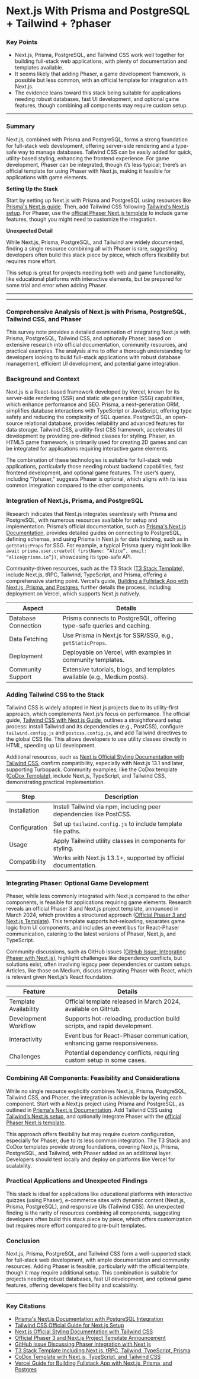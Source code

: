 # Next.js With Prisma and PostgreSQL + Tailwind + ?phaser

### Key Points

- Next.js, Prisma, PostgreSQL, and Tailwind CSS work well together for building full-stack web applications, with plenty of documentation and templates available.
- It seems likely that adding Phaser, a game development framework, is possible but less common, with an official template for integration with Next.js.
- The evidence leans toward this stack being suitable for applications needing robust databases, fast UI development, and optional game features, though combining all components may require custom setup.

---

### Summary

Next.js, combined with Prisma and PostgreSQL, forms a strong foundation for full-stack web development, offering server-side rendering and a type-safe way to manage databases. Tailwind CSS can be easily added for quick, utility-based styling, enhancing the frontend experience. For game development, Phaser can be integrated, though it’s less typical; there’s an official template for using Phaser with Next.js, making it feasible for applications with game elements.

**Setting Up the Stack**

Start by setting up Next.js with Prisma and PostgreSQL using resources like [Prisma's Next.js guide](https://www.prisma.io/nextjs). Then, add Tailwind CSS following [Tailwind’s Next.js setup](https://tailwindcss.com/docs/guides/nextjs). For Phaser, use the [official Phaser Next.js template](https://phaser.io/news/2024/03/official-phaser-3-and-nextjs-template) to include game features, though you might need to customize the integration.

**Unexpected Detail**

While Next.js, Prisma, PostgreSQL, and Tailwind are widely documented, finding a single resource combining all with Phaser is rare, suggesting developers often build this stack piece by piece, which offers flexibility but requires more effort.

This setup is great for projects needing both web and game functionality, like educational platforms with interactive elements, but be prepared for some trial and error when adding Phaser.

---

---

### Comprehensive Analysis of Next.js with Prisma, PostgreSQL, Tailwind CSS, and Phaser

This survey note provides a detailed examination of integrating Next.js with Prisma, PostgreSQL, Tailwind CSS, and optionally Phaser, based on extensive research into official documentation, community resources, and practical examples. The analysis aims to offer a thorough understanding for developers looking to build full-stack applications with robust database management, efficient UI development, and potential game integration.

### Background and Context

Next.js is a React-based framework developed by Vercel, known for its server-side rendering (SSR) and static site generation (SSG) capabilities, which enhance performance and SEO. Prisma, a next-generation ORM, simplifies database interactions with TypeScript or JavaScript, offering type safety and reducing the complexity of SQL queries. PostgreSQL, an open-source relational database, provides reliability and advanced features for data storage. Tailwind CSS, a utility-first CSS framework, accelerates UI development by providing pre-defined classes for styling. Phaser, an HTML5 game framework, is primarily used for creating 2D games and can be integrated for applications requiring interactive game elements.

The combination of these technologies is suitable for full-stack web applications, particularly those needing robust backend capabilities, fast frontend development, and optional game features. The user’s query, including “?phaser,” suggests Phaser is optional, which aligns with its less common integration compared to the other components.

### Integration of Next.js, Prisma, and PostgreSQL

Research indicates that Next.js integrates seamlessly with Prisma and PostgreSQL, with numerous resources available for setup and implementation. Prisma’s official documentation, such as [Prisma's Next.js Documentation](https://www.prisma.io/nextjs), provides detailed guides on connecting to PostgreSQL, defining schemas, and using Prisma in Next.js for data fetching, such as in `getStaticProps` for SSG. For example, a typical Prisma query might look like `await prisma.user.create({ firstName: “Alice”, email: “alice@prisma.io”})`, showcasing its type-safe API.

Community-driven resources, such as the T3 Stack ([T3 Stack Template](https://github.com/t3-oss/create-t3-app)), include Next.js, tRPC, Tailwind, TypeScript, and Prisma, offering a comprehensive starting point. Vercel’s guide, [Building a Fullstack App with Next.js, Prisma, and Postgres](https://vercel.com/guides/nextjs-prisma-postgres), further details the process, including deployment on Vercel, which supports Next.js natively.

| Aspect | Details |
| --- | --- |
| Database Connection | Prisma connects to PostgreSQL, offering type-safe queries and caching. |
| Data Fetching | Use Prisma in Next.js for SSR/SSG, e.g., `getStaticProps`. |
| Deployment | Deployable on Vercel, with examples in community templates. |
| Community Support | Extensive tutorials, blogs, and templates available (e.g., Medium posts). |

### Adding Tailwind CSS to the Stack

Tailwind CSS is widely adopted in Next.js projects due to its utility-first approach, which complements Next.js’s focus on performance. The official guide, [Tailwind CSS with Next.js Guide](https://tailwindcss.com/docs/guides/nextjs), outlines a straightforward setup process: install Tailwind and its dependencies (e.g., PostCSS), configure `tailwind.config.js` and `postcss.config.js`, and add Tailwind directives to the global CSS file. This allows developers to use utility classes directly in HTML, speeding up UI development.

Additional resources, such as [Next.js Official Styling Documentation with Tailwind CSS](https://nextjs.org/docs/app/building-your-application/styling/tailwind-css), confirm compatibility, especially with Next.js 13.1 and later, supporting Turbopack. Community examples, like the CoDox template ([CoDox Template](https://codox.vercel.app/)), include Next.js, TypeScript, and Tailwind CSS, demonstrating practical implementation.

| Step | Description |
| --- | --- |
| Installation | Install Tailwind via npm, including peer dependencies like PostCSS. |
| Configuration | Set up `tailwind.config.js` to include template file paths. |
| Usage | Apply Tailwind utility classes in components for styling. |
| Compatibility | Works with Next.js 13.1+, supported by official documentation. |

### Integrating Phaser: Optional Game Development

Phaser, while less commonly integrated with Next.js compared to the other components, is feasible for applications requiring game elements. Research reveals an official Phaser 3 and Next.js project template, announced in March 2024, which provides a structured approach ([Official Phaser 3 and Next.js Template](https://phaser.io/news/2024/03/official-phaser-3-and-nextjs-template)). This template supports hot-reloading, separates game logic from UI components, and includes an event bus for React-Phaser communication, catering to the latest versions of Phaser, Next.js, and TypeScript.

Community discussions, such as GitHub issues ([GitHub Issue: Integrating Phaser with Next.js](https://github.com/proyecto26/ion-phaser/issues/41)), highlight challenges like dependency conflicts, but solutions exist, often involving legacy peer dependencies or custom setups. Articles, like those on Medium, discuss integrating Phaser with React, which is relevant given Next.js’s React foundation.

| Feature | Details |
| --- | --- |
| Template Availability | Official template released in March 2024, available on GitHub. |
| Development Workflow | Supports hot-reloading, production build scripts, and rapid development. |
| Interactivity | Event bus for React-Phaser communication, enhancing game responsiveness. |
| Challenges | Potential dependency conflicts, requiring custom setup in some cases. |

### Combining All Components: Feasibility and Considerations

While no single resource explicitly combines Next.js, Prisma, PostgreSQL, Tailwind CSS, and Phaser, the integration is achievable by layering each component. Start with a Next.js project using Prisma and PostgreSQL, as outlined in [Prisma's Next.js Documentation](https://www.prisma.io/nextjs). Add Tailwind CSS using [Tailwind’s Next.js setup](https://tailwindcss.com/docs/guides/nextjs), and optionally integrate Phaser with the [official Phaser Next.js template](https://phaser.io/news/2024/03/official-phaser-3-and-nextjs-template).

This approach offers flexibility but may require custom configuration, especially for Phaser, due to its less common integration. The T3 Stack and CoDox templates provide strong foundations, covering Next.js, Prisma, PostgreSQL, and Tailwind, with Phaser added as an additional layer. Developers should test locally and deploy on platforms like Vercel for scalability.

### Practical Applications and Unexpected Findings

This stack is ideal for applications like educational platforms with interactive quizzes (using Phaser), e-commerce sites with dynamic content (Next.js, Prisma, PostgreSQL), and responsive UIs (Tailwind CSS). An unexpected finding is the rarity of resources combining all components, suggesting developers often build this stack piece by piece, which offers customization but requires more effort compared to pre-built templates.

### Conclusion

Next.js, Prisma, PostgreSQL, and Tailwind CSS form a well-supported stack for full-stack web development, with ample documentation and community resources. Adding Phaser is feasible, particularly with the official template, though it may require additional setup. This combination is suitable for projects needing robust databases, fast UI development, and optional game features, offering developers flexibility and scalability.

---

### Key Citations

- [Prisma's Next.js Documentation with PostgreSQL Integration](https://www.prisma.io/nextjs)
- [Tailwind CSS Official Guide for Next.js Setup](https://tailwindcss.com/docs/guides/nextjs)
- [Next.js Official Styling Documentation with Tailwind CSS](https://nextjs.org/docs/app/building-your-application/styling/tailwind-css)
- [Official Phaser 3 and Next.js Project Template Announcement](https://phaser.io/news/2024/03/official-phaser-3-and-nextjs-template)
- [GitHub Issue Discussing Phaser Integration with Next.js](https://github.com/proyecto26/ion-phaser/issues/41)
- [T3 Stack Template Including Next.js, tRPC, Tailwind, TypeScript, Prisma](https://github.com/t3-oss/create-t3-app)
- [CoDox Template with Next.js, TypeScript, and Tailwind CSS](https://codox.vercel.app/)
- [Vercel Guide for Building Fullstack App with Next.js, Prisma, and Postgres](https://vercel.com/guides/nextjs-prisma-postgres)
